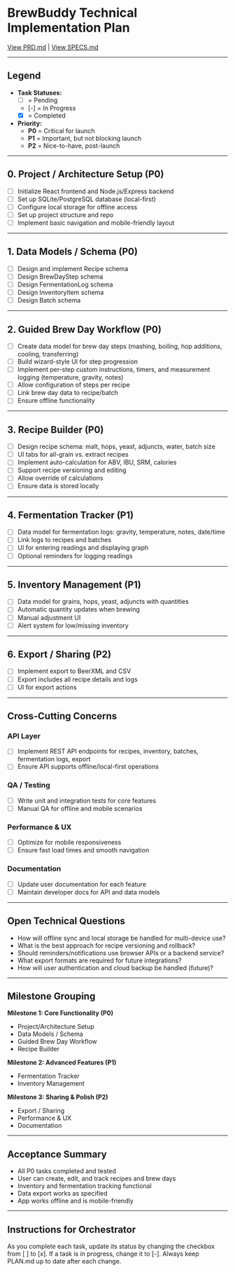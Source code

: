 # BrewBuddy Technical Implementation Plan

[View PRD.md](./PRD.md) | [View SPECS.md](./SPECS.md)

---

## Legend

- **Task Statuses:**  
  - [ ] = Pending  
  - [-] = In Progress  
  - [x] = Completed  
- **Priority:**  
  - **P0** = Critical for launch  
  - **P1** = Important, but not blocking launch  
  - **P2** = Nice-to-have, post-launch

---

## 0. Project / Architecture Setup (P0)

- [ ] Initialize React frontend and Node.js/Express backend
- [ ] Set up SQLite/PostgreSQL database (local-first)
- [ ] Configure local storage for offline access
- [ ] Set up project structure and repo
- [ ] Implement basic navigation and mobile-friendly layout

---

## 1. Data Models / Schema (P0)

- [ ] Design and implement Recipe schema
- [ ] Design BrewDayStep schema
- [ ] Design FermentationLog schema
- [ ] Design InventoryItem schema
- [ ] Design Batch schema

---

## 2. Guided Brew Day Workflow (P0)

- [ ] Create data model for brew day steps (mashing, boiling, hop additions, cooling, transferring)
- [ ] Build wizard-style UI for step progression
- [ ] Implement per-step custom instructions, timers, and measurement logging (temperature, gravity, notes)
- [ ] Allow configuration of steps per recipe
- [ ] Link brew day data to recipe/batch
- [ ] Ensure offline functionality

---

## 3. Recipe Builder (P0)

- [ ] Design recipe schema: malt, hops, yeast, adjuncts, water, batch size
- [ ] UI tabs for all-grain vs. extract recipes
- [ ] Implement auto-calculation for ABV, IBU, SRM, calories
- [ ] Support recipe versioning and editing
- [ ] Allow override of calculations
- [ ] Ensure data is stored locally

---

## 4. Fermentation Tracker (P1)

- [ ] Data model for fermentation logs: gravity, temperature, notes, date/time
- [ ] Link logs to recipes and batches
- [ ] UI for entering readings and displaying graph
- [ ] Optional reminders for logging readings

---

## 5. Inventory Management (P1)

- [ ] Data model for grains, hops, yeast, adjuncts with quantities
- [ ] Automatic quantity updates when brewing
- [ ] Manual adjustment UI
- [ ] Alert system for low/missing inventory

---

## 6. Export / Sharing (P2)

- [ ] Implement export to BeerXML and CSV
- [ ] Export includes all recipe details and logs
- [ ] UI for export actions

---

## Cross-Cutting Concerns

### API Layer

- [ ] Implement REST API endpoints for recipes, inventory, batches, fermentation logs, export
- [ ] Ensure API supports offline/local-first operations

### QA / Testing

- [ ] Write unit and integration tests for core features
- [ ] Manual QA for offline and mobile scenarios

### Performance & UX

- [ ] Optimize for mobile responsiveness
- [ ] Ensure fast load times and smooth navigation

### Documentation

- [ ] Update user documentation for each feature
- [ ] Maintain developer docs for API and data models

---

## Open Technical Questions

- How will offline sync and local storage be handled for multi-device use?
- What is the best approach for recipe versioning and rollback?
- Should reminders/notifications use browser APIs or a backend service?
- What export formats are required for future integrations?
- How will user authentication and cloud backup be handled (future)?

---

## Milestone Grouping

**Milestone 1: Core Functionality (P0)**
- Project/Architecture Setup
- Data Models / Schema
- Guided Brew Day Workflow
- Recipe Builder

**Milestone 2: Advanced Features (P1)**
- Fermentation Tracker
- Inventory Management

**Milestone 3: Sharing & Polish (P2)**
- Export / Sharing
- Performance & UX
- Documentation

---

## Acceptance Summary

- All P0 tasks completed and tested
- User can create, edit, and track recipes and brew days
- Inventory and fermentation tracking functional
- Data export works as specified
- App works offline and is mobile-friendly

---

## Instructions for Orchestrator

As you complete each task, update its status by changing the checkbox from [ ] to [x]. If a task is in progress, change it to [-]. Always keep PLAN.md up to date after each change.
